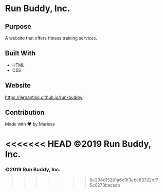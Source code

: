 # Run Buddy, Inc.

## Purpose
A website that offers fitness training services. 

## Built With
* HTML
* CSS

## Website
https://lernantino.github.io/run-buddy/

## Contribution
Made with ❤️ by Marissa

<<<<<<< HEAD
©️2019 Run Buddy, Inc.
=======
### ©️2019 Run Buddy, Inc.
>>>>>>> 8e294d15281a6d9f3ebc63722bf75c6273bacadb
